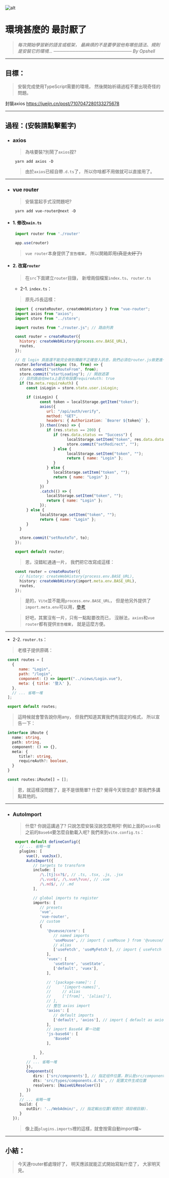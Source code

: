 ![alt](https://)

# 環境甚麼的 最討厭了
> *每次開始學習新的語言或框架，*
> *最麻煩的不是要學習他有哪些語法、規則*
> *是安裝它的環境...*
> *───────────────────────── By Opshell*

---
## 目標：
   > 安裝完成使用TypeScript需要的環境，
   > 然後開始祈禱過程不要出現奇怪的問題。

封裝axios
https://juejin.cn/post/7107047280133275678

---
## 過程：(安裝請點擊藍字)
- ### axios
   > 為啥要裝?別鬧了`axios`捏?
   ```shell
    yarn add axios -D
   ```
   > 由於`axios`已經自帶`.d.ts`了，
   > 所以你啥都不用做就可以直接用了。

---
- ### vue router
   > 安裝當起手式沒問題吧?
   ```shell
    yarn add vue-router@next -D
   ```
- #### 1. 修改`main.ts`
   ```typescript
    import router from './router'

    app.use(router)
   ```
   > `vue router`本身提供了`宣告檔案`，
   > 所以開箱即用~~(真是太好了)~~


- #### 2. 改寫`router`
   > 在`src`下面建立`router`目錄，
   > 新增兩個檔案`index.ts`、`router.ts`

   * 2-1. `index.ts`：
   > 原先JS長這樣：
   ```javascript
    import { createRouter, createWebHistory } from "vue-router";
    import axios from "axios";
    import store from "../store";

    import routes from "./router.js"; // 路由列表

    const router = createRouter({
      history: createWebHistory(process.env.BASE_URL),
      routes,
    });

    // 在 login 頁面還不能完全做到攔截不正確登入訊息，我們必須在router.js做更進一步處理
    router.beforeEach(async (to, from) => {
      store.commit("setRouteFrom", from);
      store.commit("startLoading"); // 開啟遮罩
      // 目的路由在meta上是否有設置requireAuth: true
      if (to.meta.requireAuth) {
         const isLogin = store.state.user.isLogin;

         if (isLogin) {
               const token = localStorage.getItem("token");
               axios({
                  url: "/api/auth/verify",
                  method: "GET",
                  headers: { Authorization: `Bearer ${token}` },
               }).then((res) => {
                  if (res.status == 200) {
                     if (res.data.status == "Success") {
                           localStorage.setItem("token", res.data.data);
                           store.commit("setRedirect", "");
                     } else {
                           localStorage.setItem("token", "");
                           return { name: "Login" };
                     }
                  } else {
                     localStorage.setItem("token", "");
                     return { name: "Login" };
                  }
               })
               .catch(() => {
                  localStorage.setItem("token", "");
                  return { name: "Login" };
               });
         } else {
               localStorage.setItem("token", "");
               return { name: "Login" };
         }
      }

      store.commit("setRouteTo", to);
    });

    export default router;
   ```
   > 恩，沒錯紅通通一片，
   > 我們把它改寫成這樣：
   ```typescript
    const router = createRouter({
      // history: createWebHistory(process.env.BASE_URL),
      history: createWebHistory(import.meta.env.BASE_URL),
      routes,
    });
   ```
   > 是的，`Vite`並不能用`process.env.BASE_URL`，
   > 但是他另外提供了`import.meta.env`可以用，[參考](https://cn.vitejs.dev/guide/env-and-mode.html)

   > 好吧，其實沒有一片，只有一點點要改而已，
   > 沒辦法，`axios`和`vue router`都有提供`宣告檔案`，
   > 就是這麼方便。

---
   * 2-2. `router.ts`：
   > 老樣子提供原碼：
   ```javascript
    const routes = [
      {
         name: "Login",
         path: "/login",
         component: () => import("../views/Login.vue"),
         meta: { title: '登入' },
      },
      // ... 省略一堆
    ];

    export default routes;
   ```
   > 這時候就會警告說你用any，
   > 但我們知道其實我們有固定的格式，
   > 所以宣告一下：
   ```typescript
    interface iRoute {
      name: string,
      path: string,
      component: () => {},
      meta: {
         title?: string,
         requireAuth?: boolean,
      }
    }

    const routes:iRoute[] = [];
   ```
   > 恩，就這樣沒問題了，是不是很簡單?
   > 什麼? 覺得今天很空虛?
   > 那我們多講點其他的。

---
- ### AutoImport
   > 什麼? 你說這講過了?
   > 只說怎麼安裝沒說怎麼用阿!
   > 例如上面的`axios`和之前的`Base64`要怎麼自動載入呢?
   > 我們來到`vite.config.ts`：
   ```typescript
    export default defineConfig({
      // ... 省略一堆
      plugins: [
         vue(), vueJsx(),
         AutoImport({
            // targets to transform
            include: [
               /\.[tj]sx?$/, // .ts, .tsx, .js, .jsx
               /\.vue$/, /\.vue\?vue/, // .vue
               /\.md$/, // .md
            ],

            // global imports to register
            imports: [
               // presets
               'vue',
               'vue-router',
               // custom
               {
                  '@vueuse/core': [
                     // named imports
                     'useMouse', // import { useMouse } from '@vueuse/core',
                     // alias
                     ['useFetch', 'useMyFetch'], // import { useFetch as useMyFetch } from '@vueuse/core',
                  ],
                  'vuex': [
                     'useStore', 'useState',
                     ['default', 'vuex'],
                  ],

                  // '[package-name]': [
                  //     '[import-names]',
                  //     // alias
                  //     ['[from]', '[alias]'],
                  // ],
                  // 整包 axios import
                  'axios': [
                     // default imports
                     ['default', 'axios'], // import { default as axios } from 'axios',
                  ],
                  // import Base64 單一功能
                  'js-base64': [
                     'Base64'
                  ],

               },
            ],
         // ... 省略一堆
         }),
         Components({
            dirs: ['src/components'], // 指定组件位置，默认是src/components
            dts: 'src/types/components.d.ts', // 配置文件生成位置
            resolvers: [NaiveUiResolver()]
         })
      ],
      // ... 省略一堆
      build: {
         outDir: '../WebAdmin/', // 指定輸出位置(相對於 項目根目錄).
      }
   });
   ```
   > 像上面`plugins.imports`裡的這樣，就會按需自動import囉~

---
## 小結：
> 今天連router都處理好了，
> 明天應該就能正式開始寫點什麼了，
> 大家明天見。
